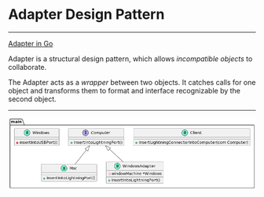 # Adapter Design Pattern

***

[Adapter in Go](https://refactoring.guru/design-patterns/adapter/go/example)

Adapter is a structural design pattern, which allows *incompatible objects* to collaborate.

The Adapter acts as a *wrapper* between two objects. It catches calls for one object and transforms them to format and interface recognizable by the second object.

***

![Conceptual Example](https://github.com/muarshad01/Design_Patterns_Go/blob/master/structural_design_patterns/sdp_images/adapter_go.png)
